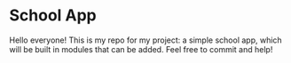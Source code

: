 # School App
Hello everyone!
This is my repo for my project: a simple school app, which will be built in modules that can be added.
Feel free to commit and help!

